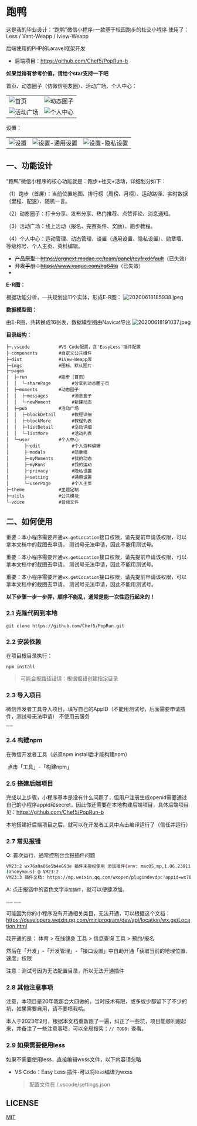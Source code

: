 # 跑鸭

这是我的毕业设计：“跑鸭”微信小程序-一款基于校园跑步的社交小程序
使用了：Less / Vant-Weapp / Iview-Weapp

后端使用的PHP的Laravel框架开发

- 后端项目：https://github.com/Chef5/PopRun-b

**如果觉得有参考价值，请给个star支持一下吧**

首页、动态圈子（仿微信朋友圈）、活动广场、个人中心：

<table>
  <tr>
    <td><img src="http://img.cdn.1zdz.cn/github/readme/poprun/1.jpg" alt="首页" /></td>
    <td><img src="http://img.cdn.1zdz.cn/github/readme/poprun/2.jpg" alt="动态圈子" /></td>
  </tr>
  <tr>
    <td><img src="http://img.cdn.1zdz.cn/github/readme/poprun/3.jpg" alt="活动广场" /></td>
    <td><img src="http://img.cdn.1zdz.cn/github/readme/poprun/4.jpg" alt="个人中心" /></td>
  </tr>
</table>

设置：

<table>
  <tr>
    <td><img src="http://img.cdn.1zdz.cn/github/readme/poprun/5.png" alt="设置" /></td>
    <td><img src="http://img.cdn.1zdz.cn/github/readme/poprun/6.png" alt="设置-通用设置" /></td>
    <td><img src="http://img.cdn.1zdz.cn/github/readme/poprun/7.png" alt="设置-隐私设置" /></td>
  </tr>
</table>

## 一、功能设计

“跑鸭”微信小程序的核心功能就是：跑步+社交+活动，详细划分如下：

（1）跑步（首屏）：当前位置地图、排行榜（周榜、月榜）、运动路径、实时数据（里程、配速）、随机一言。

（2）动态圈子：打卡分享、发布分享、热门推荐、点赞评论、消息通知。

（3）活动广场：线上活动（报名、完赛条件、奖励）、跑步教程。

（4）个人中心：运动管理、动态管理、设置（通用设置、隐私设置）、勋章墙、等级称号、个人主页、资料编辑。

- <del>产品原型：https://orgnext.modao.cc/team/panel/teyfrxdefault</del>（已失效）
- <del>开发手册：https://www.yuque.com/hg64tq</del>（已失效）
- 
**E-R图：**

根据功能分析，一共规划出11个实体，形成E-R图：
![20200618185938.jpeg](http://img.cdn.1zdz.cn/github/readme/poprun/20200618185938.jpeg)

**数据模型图：**

由E-R图，共转换成16张表，数据模型图由Navicat导出
![20200618191037.jpeg](http://img.cdn.1zdz.cn/github/readme/poprun/20200618191037.jpeg)

**目录结构：**

``` shell
├─.vscode           #VS Code配置，含'EasyLess'插件配置
├─components        #自定义公共组件
├─dist              #iVew-Weapp库
├─imgs              #图标、默认图片
├─pages
│  ├─run            #跑步（首页）
│  │  └─sharePage        #分享到动态圈子页
│  ├─moments        #动态圈子
│  │  ├─messages         #消息盒子
│  │  └─newMoment        #新建动态
│  ├─pub            #活动广场
│  │  ├─blockDetail      #教程详细
│  │  ├─blockMore        #教程列表
│  │  ├─listDetail       #活动详细
│  │  └─listMore         #活动列表
│  └─user           #个人中心
│      ├─edit            #个人资料编辑
│      ├─modals          #勋章墙
│      ├─myMoments       #我的动态
│      ├─myRuns          #我的运动
│      ├─privacy         #隐私设置
│      ├─setting         #通用设置
│      └─userPage        #个人主页
├─theme             #主题定制
├─utils             #公共模块
└─voice             #音频文件
```

## 二、如何使用

重要：本小程序需要开通`wx.getLocation`接口权限，请先提前申请该权限，可以拿本文档中的截图去申请。
测试号无法申请，因此不能用测试号。

重要：本小程序需要开通`wx.getLocation`接口权限，请先提前申请该权限，可以拿本文档中的截图去申请。
测试号无法申请，因此不能用测试号。

重要：本小程序需要开通`wx.getLocation`接口权限，请先提前申请该权限，可以拿本文档中的截图去申请。
测试号无法申请，因此不能用测试号。

**以下步骤一步一步弄，顺序不能乱，通常是能一次性运行起来的！**
### 2.1 克隆代码到本地

``` shell
git clone https://github.com/Chef5/PopRun.git
```

### 2.2 安装依赖

在项目根目录执行：

``` shell
npm install
```

> 可能会报路径错误：根据报错创建指定目录


### 2.3 导入项目

微信开发者工具导入项目，填写自己的AppID（不能用测试号，后面需要申请插件，测试号无法申请）
不使用云服务

<img src="http://img.cdn.1zdz.cn/github/readme/poprun/WX20230220-161057@2x.png" alt="导入项目" style="zoom: 25%;" />

### 2.4 构建npm

在微信开发者工具（必须npm install后才能构建npm）

​	点击「工具」-「构建npm」

### 2.5 搭建后端项目

完成以上步骤，小程序基本是没有什么问题了，但用户注册生成openid需要通过自己的小程序appid和secret，因此你还需要在本地构建后端项目，具体后端项目见：https://github.com/Chef5/PopRun-b

本地搭建好后端项目之后，就可以在开发者工具中点击编译运行了（信任并运行）

### 2.7 常见报错

Q: 首次运行，通常控制台会报插件问题

``` sh
VM23:2 wx76a9a06e5b4e693e 插件未授权使用 添加插件(env: macOS,mp,1.06.2301160; lib: 2.10.4)
(anonymous) @ VM23:2
VM23:3 插件文档: https://mp.weixin.qq.com/wxopen/plugindevdoc?appid=wx76a9a06e5b4e693e&token=&lang=zh_CN(env: macOS,mp,1.06.2301160; lib: 2.10.4)
```

A: 点击报错中的蓝色文字`添加插件`，就可以便捷添加。

<img src="http://img.cdn.1zdz.cn/github/readme/poprun/WX20230220-170429@2x.png" alt="导入项目" style="zoom: 25%;" />
<img src="http://img.cdn.1zdz.cn/github/readme/poprun/WX20230220-170230@2x.png" alt="导入项目" style="zoom: 25%;" />

可能因为你的小程序没有开通相关类目，无法开通，可以根据这个文档：https://developers.weixin.qq.com/miniprogram/dev/api/location/wx.getLocation.html

我开通的是：
体育  >  在线健身
工具  >  信息查询
工具  >  预约/报名

然后在「开发」-「开发管理」-「接口设置」中自助开通「获取当前的地理位置、速度」权限

注意：测试号因为无法配置目录，所以无法开通插件

### 2.8 其他注意事项

注意，本项目是20年我那会大四做的，当时技术有限，或多或少都留下了不少的坑，如果需要自用，请不要喷我哈。

本人于2023年2月，根据本文档重新跑了一遍，纠正了一些坑，项目能顺利跑起来，并备注了一些注意事项，可以全局搜索：`// TODO:` 查看。

### 2.9 如果需要使用less

如果不需要使用less，直接编辑wxss文件，以下内容请忽略

- VS Code：Easy Less 插件-可以将less编译为wxss
  
  > 配置文件在 /.vscode/settings.json

## LICENSE

[MIT](LICENSE)
